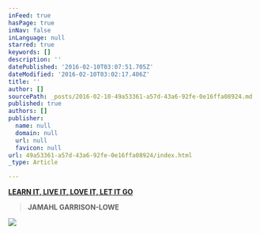 ```yaml
---
inFeed: true
hasPage: true
inNav: false
inLanguage: null
starred: true
keywords: []
description: ''
datePublished: '2016-02-10T03:07:51.705Z'
dateModified: '2016-02-10T03:02:17.406Z'
title: ''
author: []
sourcePath: _posts/2016-02-10-49a53361-a57d-43a6-92fe-0e16ffa08924.md
published: true
authors: []
publisher:
  name: null
  domain: null
  url: null
  favicon: null
url: 49a53361-a57d-43a6-92fe-0e16ffa08924/index.html
_type: Article

---
```

**[LEARN IT, LIVE IT, LOVE IT, LET IT GO][0]**

> **JAMAHL GARRISON-LOWE**

![](https://the-grid-user-content.s3-us-west-2.amazonaws.com/ebfdea4b-e399-4f13-868d-a2e1b112852d.jpg)

[0]: null